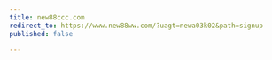 ```yaml
---
title: new88ccc.com
redirect_to: https://www.new88ww.com/?uagt=newa03k02&path=signup
published: false

---
```

